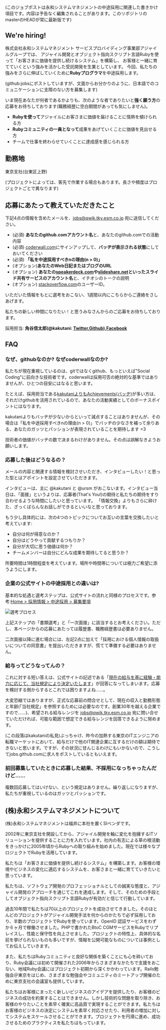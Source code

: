 (このジョブポストは永和システムマネジメントの中途採用に関連した書きかけ項目です。内容は予告なく編集されることがあります。このリポジトリのmasterのHEADが常に最新版です)

## We're hiring!

株式会社永和システムマネジメント サービスプロバイディング事業部アジャイルグループでは、
アジャイル開発とオブジェクト指向スクリプト言語Rubyを使って「お客さまに価値を提供し続けるシステム」を構築し、
お客様と一緒に育てていくという強みを活かした受託開発を生業としています。
今回、私たちの強みをさらに伸ばしていくために**Rubyプログラマ**を中途採用します。

(github:jobsにポストしていますが、文面からお分かりのように、日本語でのコミュニケーションに支障のない方を募集します)

いま現在あなたが何者であるかよりも、次のような者でありたいと**強く願う方**の応募をお待ちしております(職務経歴に空白期間があっても気にしません)。

* **Rubyを使って**アジャイルにお客さまに価値を届けることに情熱を傾けられる方
* **Rubyコミュニティの一員となって**成果をあげていくことに価値を見出せる方
* チームで仕事を終わらせていくことに達成感を感じられる方

## 勤務地

東京支社(台東区上野)

(プロジェクトによっては、客先で作業する場合もあります。長さや頻度はプロジェクトごとで異なります)

## 応募にあたって教えていただきたこと

下記4点の情報を含めたメールを、jobs@qwik.tky.esm.co.jp 宛に送信してください。

* (必須) **あなたのgithub.comアカウント名**と、あなたのgithub.comでの活動内容
* (必須) [coderwall.com](http://coderwall.com)にサインアップして、**バッヂが表示される状態**にしておいてください
* (必須) **「私を中途採用すべきnの理由(n > 0)」**
* (オプション)**あなたのWeb日記またはブログのURL**
* (オプション) **あなたの[speakerdeck.com](http://speakerdeck.com)や[slideshare.net](http://www.slideshare.net)といったスライド共有サービスのアカウント名**と、イチオシのトークの説明
* (オプション) [stackoverflow.com](http://stackoverflow.com/)のユーザーID。


いただいた情報をもとに選考をおこない、1週間以内にこちらからご連絡をさしあげます。

私たちの新しい仲間になりたい！と思うみなさんからのご応募をお待ちしております。

採用担当: **角谷信太郎(@kakutani: [Twitter](http://twitter.com/kakutani),[Github](http://git.io/kakutani)),[Facebook](http://https://www.facebook.com/kakutani)**

## FAQ

### なぜ、githubなのか? なぜcoderwallなのか?

私たちが現在重視しているのは、gitではなくgithub、もっといえば"Social Coding"に前向きな技術者です。coderwallは採用可否の絶対的な基準ではありませんが、ひとつの目安にはなると思います。

たとえば、採用担当である[kakutaniよりもAchievements(バッヂ)](http://coderwall.com/kakutani)が多い方は、それだけgithubを活用されているので、あなたの活動実績としてのボーナスポイントにはなります。

kakutaniよりもバッヂが少ないからといって減点することはありませんが、その場合は「私を中途採用すべきnの理由(n > 0)」でバッヂの少なさを補って余りある、あなたのガッツとパッションが表現されていることを期待します <3

技術者の価値がバッヂの数で决まるわけがありません。その点は誤解なきようお願いします。

### 応募した後はどうなるの？

メールの内容と関連する情報を検討させいただき、インタビューしたい！と思った型とはアポイントを設定させていただきます。

インタビューは、主に @kakutani と @ursm がおこないます。インタビュー当日は、「面接」というよりは、応募者(That's You!)の期待と私たちの期待をすり合わせるような時間にしたいと思っています。
「情報交換」よりもさらに砕けた、ざっくばらんなお話しができるといいなと思っております。

もう少し具体的には、次の4つのトピックについてお互いの言葉を交換したいと考えています:

* 自分は何が得意なのか？
* 自分はどうやって貢献するつもりか？
* 自分が大切に思う価値は何か？
* チームメンバーは自分にどんな成果を期待してると思うか？

所要時間は1時間程度を考えています。場所や時間帯については極力ご希望に添うようにします。

### 企業の公式サイトの中途採用との違いは?

基本的な処遇と選考ステップは、公式サイトの流れと同様のプロセスです。参考:[Home > 採用情報 > 中途採用 > 募集要項](http://www.esm.co.jp/recruit/career/guidelines.html)

![選考プロセス](http://www.esm.co.jp/assets/images/recruit/img_career_guidelines01.jpg)

上記ステップの「書類選考」と「一次面接」に該当するとお考えください。ただし、本ページからの応募にあたっては履歴書、職務経歴書は必要ありません。

二次面接以降に進む場合には、左記2点に加えて「採用における個人情報の取扱いについての同意書」を提出いただきますが、慌てて準備する必要はありません。

### 給与ってどうなってんの？

これに対する短い答えは、公式サイトの記述である「[現在の給与を基に経験・能力に応じて、当社規定により決定いたします](http://www.esm.co.jp/recruit/career/guidelines.html)」が回答になってしまいます。応募を検討する側からするとこれでは困りますよね……。

大変恐縮ではありますが、正式な応募前の問合せとして、現在の収入と勤務形態と年齢(「当社規定」を参照するためには必要なのです。創業30年を越える企業ですので……)、希望される給与レンジを jobs@qwik.tky.esm.co.jp 宛に問い合せていただければ、可能な範囲で想定できる給与レンジを回答できるように努めます。

(この段落はkakutaniの私見)ぶっちゃけ、昨今の加熱する東京のITエンジニアの転職マーケットにおいて、給与だけで他のIT関連企業に互するだけの額は期待できないと思います。ですが、その状況に甘んじるわけにもいかないので、こうしてjobs.github.comに求人をポストしているともいえます。

### 前回募集していたときに応募した結果、不採用になっちゃったんだけど……

複数回応募してはいけない、という規定はありません。繰り返しになりますが、私たちが重視しているのはガッツとパッションです。

## (株)永和システムマネジメントについて

(株)永和システムマネジメントは福井に本社を置くSIベンダです。

2002年に東京支社を開設してから、アジャイル開発を軸に変化を抱擁するITソリューションを提供することに力を入れています。社内の有志による草の根活動をきっかけに2005年頃からRubyへの取り組みを始めました。現在では様々なプロジェクトでRubyを活用しています。

私たちは「お客さまに価値を提供し続けるシステム」を構築します。お客様の環境やビジネスの変化に適応するシステムを、お客さまと一緒に育てていきたいと思っています。

私たちは、ソフトウェア開発のプロフェッショナルとしての誠実な態度と、アジャイル開発のアプローチを通じてこれを達成します。そして、そのための手段としてオブジェクト指向スクリプト言語Rubyが有効だと信じて行動しています。

過去10年間で私たちは70以上のプロジェクトを成功させてきました。そのほとんどのプロジェクトがアジャイル開発手法を何からのかたちで必ず採用しており、半数のプロジェクトでRubyを使っています。OpenID
認証サービスをわずか６ヶ月で稼働させました。PHPで書かれたBtoC
CGMサービスをRubyでリプレイスし、性能と保守性を向上させました。プロジェクトの特性上、具体的な名前を挙げられないものも多いですが、情報を公開可能なものについては事例としてお伝えしていきます。

また、私たちはRubyコミュニティと良好な関係を築くことにも心を砕いており、Ruby会議には初めて開催された2006年からさまざまなかたちで支援をおこない、地域Ruby会議にはプロジェクト初期から深くかかわっています。Rails勉強会＠東京をはじめ、さまざまな勉強会やコミュニティのミートアップ開催のために東京支社の会議室も提供しています。

私たちはお客様にまったく新しいビジネスのアイデアを提供したり、お客様のビジネスの成功を約束することはできません。しかし技術的な問題を取り除き、お客様のやりたいことを素早く確実に高品質で実現することができます。私たちはお客様のビジネスの決定にシステムを素早く対応させたり、利用者の増加に対してシステムをスケールさせることができます。プロジェクトを円滑に進め、成功させるためのプラクティスを私たちはもっています。
